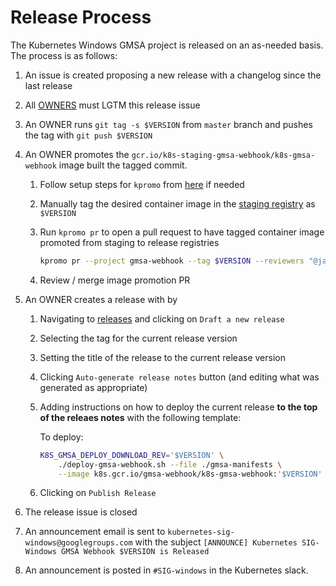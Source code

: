 # Release Process

The Kubernetes Windows GMSA project is released on an as-needed basis. The process is as follows:

1. An issue is created proposing a new release with a changelog since the last release
1. All [OWNERS](OWNERS) must LGTM this release issue
1. An OWNER runs `git tag -s $VERSION` from `master` branch and pushes the tag with `git push $VERSION`
1. An OWNER promotes the `gcr.io/k8s-staging-gmsa-webhook/k8s-gmsa-webhook` image built the tagged commit.
    1. Follow setup steps for `kpromo` from [here](https://github.com/kubernetes-sigs/promo-tools/blob/main/docs/promotion-pull-requests.md#preparing-environment) if needed
    1. Manually tag the desired container image in the [staging registry](https://console.cloud.google.com/gcr/images/k8s-staging-gmsa-webhook/GLOBAL) as `$VERSION`
    1. Run `kpromo pr` to open a pull request to have tagged container image promoted from staging to release registries

        ```bash
        kpromo pr --project gmsa-webhook --tag $VERSION --reviewers "@jayunit100 @jsturtevant @marosset" --fork {your github username}
        ```

    1. Review / merge image promotion PR

1. An OWNER creates a release with by
    1. Navigating to [releases](https://github.com/kubernetes-sigs/windows-gmsa/releases) and clicking on `Draft a new release`
    1. Selecting the tag for the current release version
    1. Setting the title of the release to the current release version
    1. Clicking `Auto-generate release notes` button (and editing what was generated as appropriate) 
    1. Adding instructions on how to deploy the current release **to the top of the releaes notes** with the following template:

        To deploy:

        ```bash
        K8S_GMSA_DEPLOY_DOWNLOAD_REV='$VERSION' \
            ./deploy-gmsa-webhook.sh --file ./gmsa-manifests \
            --image k8s.gcr.io/gmsa-webhook/k8s-gmsa-webhook:'$VERSION'
        ```
        
    1. Clicking on `Publish Release`
1. The release issue is closed
1. An announcement email is sent to `kubernetes-sig-windows@googlegroups.com` with the subject `[ANNOUNCE] Kubernetes SIG-Windows GMSA Webhook $VERSION is Released`
1. An announcement is posted in `#SIG-windows` in the Kubernetes slack.
